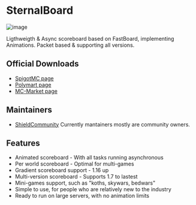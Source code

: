 # SternalBoard

![image](https://user-images.githubusercontent.com/76608233/146663681-08cf1e75-e288-44f4-8c79-fdda3531980b.png)

Ligthweigth & Async scoreboard based on FastBoard, implementing Animations. Packet based & supporting all versions.

## Official Downloads

* [SpigotMC page](https://www.spigotmc.org/resources/sternalboard-lightweight-animated-scoreboard.89245/)
* [Polymart page](https://polymart.org/resource/sternalboard-lightweight.1379)
* [MC-Market page](https://www.mc-market.org/resources/20395/)

## Maintainers
* [ShieldCommunity](https://github.com/ShieldCommunity) Currently mantainers mostly are community owners.

## Features
* Animated scoreboard - With all tasks running asynchronous
* Per world scoreboard - Optimal for multi-games
* Gradient scoreboard support - 1.16 up
* Multi-version scoreboard - Supports 1.7 to lastest
* Mini-games support, such as "koths, skywars, bedwars"
* Simple to use, for people who are relatively new to the industry
* Ready to run on large servers, with no animation limits
